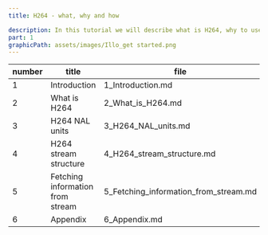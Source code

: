 ```yaml
---
title: H264 - what, why and how

description: In this tutorial we will describe what is H264, why to use it and how to fetch interesting information from the H264 stream
part: 1
graphicPath: assets/images/Illo_get started.png
---
```


| number | title                            | file                                  |
| ------ | -------------------------------- | ------------------------------------- |
| 1      | Introduction                     | 1_Introduction.md                     |
| 2      | What is H264                     | 2_What_is_H264.md                     |
| 3      | H264 NAL units                   | 3_H264_NAL_units.md                   |
| 4      | H264 stream structure            | 4_H264_stream_structure.md            |
| 5      | Fetching information from stream | 5_Fetching_information_from_stream.md |
| 6      | Appendix                         | 6_Appendix.md                         |

